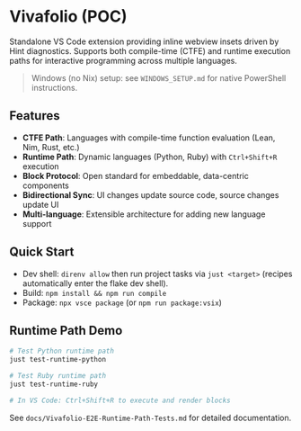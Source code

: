 # Vivafolio (POC)

Standalone VS Code extension providing inline webview insets driven by Hint diagnostics. Supports both compile-time (CTFE) and runtime execution paths for interactive programming across multiple languages.

> Windows (no Nix) setup: see `WINDOWS_SETUP.md` for native PowerShell instructions.

## Features

- **CTFE Path**: Languages with compile-time function evaluation (Lean, Nim, Rust, etc.)
- **Runtime Path**: Dynamic languages (Python, Ruby) with `Ctrl+Shift+R` execution
- **Block Protocol**: Open standard for embeddable, data-centric components
- **Bidirectional Sync**: UI changes update source code, source changes update UI
- **Multi-language**: Extensible architecture for adding new language support

## Quick Start

- Dev shell: `direnv allow` then run project tasks via `just <target>` (recipes automatically enter the flake dev shell).
- Build: `npm install && npm run compile`
- Package: `npx vsce package` (or `npm run package:vsix`)

## Runtime Path Demo

```bash
# Test Python runtime path
just test-runtime-python

# Test Ruby runtime path
just test-runtime-ruby

# In VS Code: Ctrl+Shift+R to execute and render blocks
```

See `docs/Vivafolio-E2E-Runtime-Path-Tests.md` for detailed documentation.
